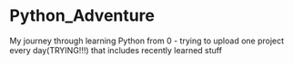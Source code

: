 # Python_Adventure
My journey through learning Python from 0 - trying to upload one project every day(TRYING!!!) that includes recently learned stuff
